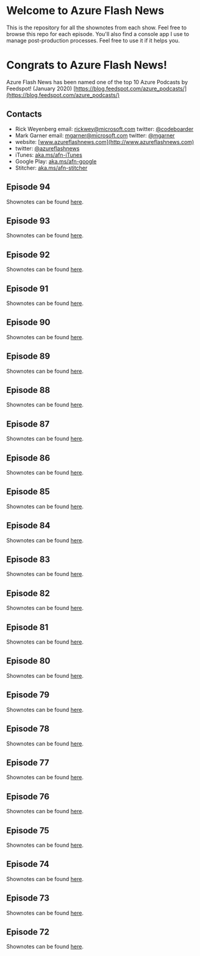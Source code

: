 # Welcome to Azure Flash News

This is the repository for all the shownotes from each show.  Feel free to browse this repo for each episode.  You'll also find a console app I use to manage post-production processes.  Feel free to use it if it helps you.

# Congrats to Azure Flash News!
Azure Flash News has been named one of the top 10 Azure Podcasts by Feedspot!  (January 2020)
[https://blog.feedspot.com/azure_podcasts/](https://blog.feedspot.com/azure_podcasts/) 

## Contacts
* Rick Weyenberg  email: rickwey@microsoft.com twitter: [@codeboarder](https://www.twitter.com/codeboarder)
* Mark Garner email: mgarner@microsoft.com twitter: [@mgarner](https://www.twitter.com/mgarner)
* website: [www.azureflashnews.com](http://www.azureflashnews.com)
* twitter: [@azureflashnews](https://www.twitter.com/azureflashnews)
* iTunes: [aka.ms/afn-iTunes](https://aka.ms/afn-iTunes)
* Google Play: [aka.ms/afn-google](https://aka.ms/afn-google)
* Stitcher: [aka.ms/afn-stitcher](https://aka.ms/afn-stitcher)


## Episode 94
Shownotes can be found [here](episodes/episode-094.md).

## Episode 93
Shownotes can be found [here](episodes/episode-093.md).

## Episode 92
Shownotes can be found [here](episodes/episode-092.md).

## Episode 91
Shownotes can be found [here](episodes/episode-091.md).

## Episode 90
Shownotes can be found [here](episodes/episode-090.md).

## Episode 89
Shownotes can be found [here](episodes/episode-089.md).

## Episode 88
Shownotes can be found [here](episodes/episode-088.md).

## Episode 87
Shownotes can be found [here](episodes/episode-087.md).

## Episode 86
Shownotes can be found [here](episodes/episode-086.md).

## Episode 85
Shownotes can be found [here](episodes/episode-085.md).

## Episode 84
Shownotes can be found [here](episodes/episode-084.md).

## Episode 83
Shownotes can be found [here](episodes/episode-083.md).

## Episode 82
Shownotes can be found [here](episodes/episode-082.md).

## Episode 81
Shownotes can be found [here](episodes/episode-081.md).

## Episode 80
Shownotes can be found [here](episodes/episode-080.md).

## Episode 79
Shownotes can be found [here](episodes/episode-079.md).

## Episode 78
Shownotes can be found [here](episodes/episode-078.md).

## Episode 77
Shownotes can be found [here](episodes/episode-077.md).

## Episode 76
Shownotes can be found [here](episodes/episode-076.md).

## Episode 75
Shownotes can be found [here](episodes/episode-075.md).

## Episode 74
Shownotes can be found [here](episodes/episode-074.md).

## Episode 73
Shownotes can be found [here](episodes/episode-073.md).

## Episode 72
Shownotes can be found [here](episodes/episode-072.md).

